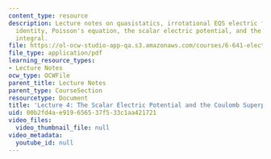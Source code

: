 ```yaml
---
content_type: resource
description: Lecture notes on quasistatics, irrotational EQS electric field, vector
  identity, Poisson's equation, the scalar electric potential, and the Coulomb superposition
  integral.
file: https://ol-ocw-studio-app-qa.s3.amazonaws.com/courses/6-641-electromagnetic-fields-forces-and-motion-spring-2005/00b2fd4ae919656537f533c1aa421721_lecture4.pdf
file_type: application/pdf
learning_resource_types:
- Lecture Notes
ocw_type: OCWFile
parent_title: Lecture Notes
parent_type: CourseSection
resourcetype: Document
title: 'Lecture 4: The Scalar Electric Potential and the Coulomb Superposition Integral '
uid: 00b2fd4a-e919-6565-37f5-33c1aa421721
video_files:
  video_thumbnail_file: null
video_metadata:
  youtube_id: null
---
```

